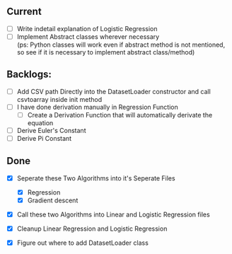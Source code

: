 ## Current

- [ ] Write indetail explanation of Logistic Regression
- [ ] Implement Abstract classes wherever necessary  
 (ps: Python classes will work even if abstract method is not mentioned, 
 so see if it is necessary to implement abstract class/method)

## Backlogs:

- [ ] Add CSV path Directly into the DatasetLoader constructor 
and call csvtoarray inside init method 
- [ ] I have done derivation manually in Regression Function
    - [ ] Create a Derivation Function that will automatically derivate the equation
- [ ]  Derive Euler's Constant
- [ ]  Derive Pi Constant

## Done

- [x] Seperate these Two Algorithms into it's Seperate Files
    - [x] Regression
    - [x] Gradient descent 
- [x] Call these two Algorithms into Linear and Logistic Regression files
- [x] Cleanup Linear Regression and Logistic Regression

- [x]  Figure out where to add DatasetLoader class